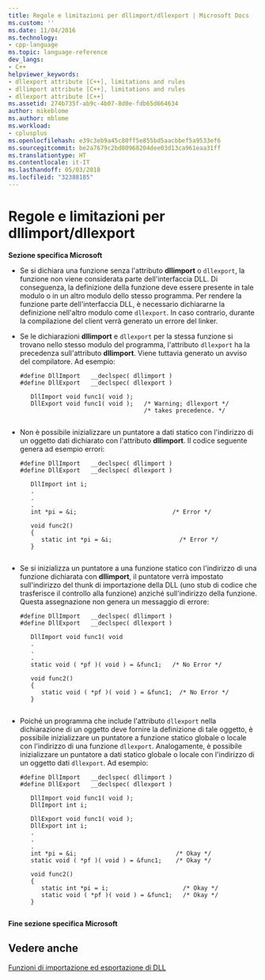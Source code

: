 ```yaml
---
title: Regole e limitazioni per dllimport/dllexport | Microsoft Docs
ms.custom: ''
ms.date: 11/04/2016
ms.technology:
- cpp-language
ms.topic: language-reference
dev_langs:
- C++
helpviewer_keywords:
- dllexport attribute [C++], limitations and rules
- dllimport attribute [C++], limitations and rules
- dllexport attribute [C++]
ms.assetid: 274b735f-ab9c-4b07-8d0e-fdb65d664634
author: mikeblome
ms.author: mblome
ms.workload:
- cplusplus
ms.openlocfilehash: e39c3eb9a45c80ff5e855bd5aacbbef5a9533ef6
ms.sourcegitcommit: be2a7679c2bd80968204dee03d13ca961eaa31ff
ms.translationtype: HT
ms.contentlocale: it-IT
ms.lasthandoff: 05/03/2018
ms.locfileid: "32388185"
---
```

# <a name="rules-and-limitations-for-dllimportdllexport"></a>Regole e limitazioni per dllimport/dllexport
**Sezione specifica Microsoft**  
  
-   Se si dichiara una funzione senza l'attributo **dllimport** o `dllexport`, la funzione non viene considerata parte dell'interfaccia DLL. Di conseguenza, la definizione della funzione deve essere presente in tale modulo o in un altro modulo dello stesso programma. Per rendere la funzione parte dell'interfaccia DLL, è necessario dichiararne la definizione nell'altro modulo come `dllexport`. In caso contrario, durante la compilazione del client verrà generato un errore del linker.  
  
-   Se le dichiarazioni **dllimport** e `dllexport` per la stessa funzione si trovano nello stesso modulo del programma, l'attributo `dllexport` ha la precedenza sull'attributo **dllimport**. Viene tuttavia generato un avviso del compilatore. Ad esempio:  
  
    ```  
    #define DllImport   __declspec( dllimport )  
    #define DllExport   __declspec( dllexport )  
  
       DllImport void func1( void );  
       DllExport void func1( void );   /* Warning; dllexport */  
                                       /* takes precedence. */  
  
    ```  
  
-   Non è possibile inizializzare un puntatore a dati statico con l'indirizzo di un oggetto dati dichiarato con l'attributo **dllimport**. Il codice seguente genera ad esempio errori:  
  
    ```  
    #define DllImport   __declspec( dllimport )  
    #define DllExport   __declspec( dllexport )  
  
       DllImport int i;  
       .  
       .  
       .  
       int *pi = &i;                           /* Error */  
  
       void func2()  
       {  
          static int *pi = &i;                   /* Error */  
       }  
  
    ```  
  
-   Se si inizializza un puntatore a una funzione statico con l'indirizzo di una funzione dichiarata con **dllimport**, il puntatore verrà impostato sull'indirizzo del thunk di importazione della DLL (uno stub di codice che trasferisce il controllo alla funzione) anziché sull'indirizzo della funzione. Questa assegnazione non genera un messaggio di errore:  
  
    ```  
    #define DllImport   __declspec( dllimport )  
    #define DllExport   __declspec( dllexport )  
  
       DllImport void func1( void   
       .  
       .  
       .  
       static void ( *pf )( void ) = &func1;   /* No Error */  
  
       void func2()  
       {  
          static void ( *pf )( void ) = &func1;  /* No Error */  
       }  
  
    ```  
  
-   Poiché un programma che include l'attributo `dllexport` nella dichiarazione di un oggetto deve fornire la definizione di tale oggetto, è possibile inizializzare un puntatore a funzione statico globale o locale con l'indirizzo di una funzione `dllexport`. Analogamente, è possibile inizializzare un puntatore a dati statico globale o locale con l'indirizzo di un oggetto dati `dllexport`. Ad esempio:  
  
    ```  
    #define DllImport   __declspec( dllimport )  
    #define DllExport   __declspec( dllexport )  
  
       DllImport void func1( void );  
       DllImport int i;  
  
       DllExport void func1( void );  
       DllExport int i;  
       .  
       .  
       .  
       int *pi = &i;                            /* Okay */  
       static void ( *pf )( void ) = &func1;    /* Okay */  
  
       void func2()  
       {  
          static int *pi = i;                     /* Okay */  
          static void ( *pf )( void ) = &func1;   /* Okay */  
       }  
  
    ```  
  
 **Fine sezione specifica Microsoft**  
  
## <a name="see-also"></a>Vedere anche  
 [Funzioni di importazione ed esportazione di DLL](../c-language/dll-import-and-export-functions.md)